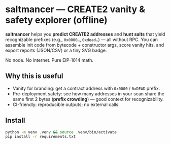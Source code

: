 # saltmancer — CREATE2 vanity & safety explorer (offline)

**saltmancer** helps you **predict CREATE2 addresses** and **hunt salts** that
yield recognizable prefixes (e.g., `0x0000…`, `0xdead…`) — all without RPC.
You can assemble init code from bytecode + constructor args, score vanity hits,
and export reports (JSON/CSV) or a tiny SVG badge.

No node. No internet. Pure EIP-1014 math.

## Why this is useful

- Vanity for branding: get a contract address with `0x0000` / `0xDEAD` prefix.
- Pre-deployment safety: see how many addresses in your scan share the same
  first 2 bytes (**prefix crowding**) — good context for recognizability.
- CI-friendly: reproducible outputs; no external calls.

## Install

```bash
python -m venv .venv && source .venv/bin/activate
pip install -r requirements.txt
